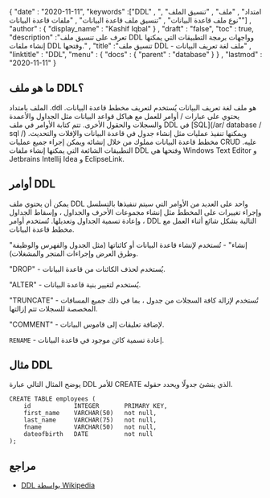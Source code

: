 {
  "date" : "2020-11-11",
  "keywords" :["DDL" , "امتداد" , "ملف" , "تنسيق الملف" , "نوع ملف قاعدة البيانات" , "تنسيق ملف قاعدة البيانات" , "ملفات قاعدة البيانات"] ,
  "author" : {
    "display_name" : "Kashif Iqbal"
} ,
  "draft" : "false",
  "toc" : true,
  "description" :"تعرف على تنسيق ملف DDL وواجهات برمجة التطبيقات التي يمكنها إنشاء ملفات DDL وفتحها." ,
  "title" :"تنسيق ملف DDL - ملف لغة تعريف البيانات" ,
  "linktitle" : "DDL",
  "menu" : {
    "docs" : {
      "parent" : "database"
}
} ,
  "lastmod" : "2020-11-11"
}

## ما هو ملف DDL؟

الملف بامتداد .ddl هو ملف لغة تعريف البيانات يُستخدم لتعريف مخطط قاعدة البيانات. يحتوي على عبارات / أوامر للعمل مع هياكل قواعد البيانات مثل الجداول والأعمدة والسجلات والحقول الأخرى. تتم كتابة الأوامر في ملف DDL في [SQL](/ar/ database / sql /) ويمكنها تنفيذ عمليات مثل إنشاء جدول في قاعدة البيانات والإفلات والتحديث. مخطط قاعدة البيانات مملوك من خلال إنشائه ويمكن إجراء جميع عمليات CRUD عليه. التطبيقات الشائعة التي يمكنها إنشاء ملفات DDL وفتحها هي Windows Text Editor و Jetbrains Intellij Idea و EclipseLink.

## أوامر DDL

يمكن أن يحتوي ملف DDL واحد على العديد من الأوامر التي سيتم تنفيذها بالتسلسل وإجراء تغييرات على المخطط مثل إنشاء مجموعات الأحرف والجداول ، وإسقاط الجداول ، وإعادة تسمية الجداول وتعديلها. تُستخدم أوامر DDL التالية بشكل شائع أثناء العمل مع مخطط قاعدة البيانات.

"إنشاء" - تُستخدم لإنشاء قاعدة البيانات أو كائناتها (مثل الجدول والفهرس والوظيفة وطرق العرض وإجراءات المتجر والمشغلات).

"DROP" - يُستخدم لحذف الكائنات من قاعدة البيانات.

"ALTER" - يُستخدم لتغيير بنية قاعدة البيانات.

"TRUNCATE" - تُستخدم لإزالة كافة السجلات من جدول ، بما في ذلك جميع المسافات المخصصة للسجلات تتم إزالتها.

"COMMENT" - لإضافة تعليقات إلى قاموس البيانات.

`RENAME` - إعادة تسمية كائن موجود في قاعدة البيانات.

## مثال DDL

يوضح المثال التالي عبارة DDL للأمر CREATE الذي ينشئ جدولًا ويحدد حقوله.

```
CREATE TABLE employees (
    id            INTEGER       PRIMARY KEY,
    first_name    VARCHAR(50)   not null,
    last_name     VARCHAR(75)   not null,
    fname         VARCHAR(50)   not null,
    dateofbirth   DATE          not null
);
```

## مراجع ##

* [DDL بواسطة Wikipedia](https://en.wikipedia.org/wiki/Data_definition_language)

